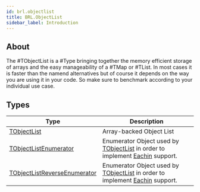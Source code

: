 ```yaml
---
id: brl.objectlist
title: BRL.ObjectList
sidebar_label: Introduction
---
```


## About
The #TObjectList is a #Type bringing together the memory efficient storage of arrays and the easy manageability of a #TMap or #TList. In most cases it is faster than the namend alternatives but of course it depends on the way you are using it in your code. So make sure to benchmark according to your individual use case.

## Types
| Type | Description |
|---|---|
| [TObjectList](../../brl/brl.objectlist/tobjectlist) | Array-backed Object List |
| [TObjectListEnumerator](../../brl/brl.objectlist/tobjectlistenumerator) | Enumerator Object used by [TObjectList](../../brl/brl.objectlist/tobjectlist) in order to implement [Eachin](../../brl/brl.blitz/#eachin) support. |
| [TObjectListReverseEnumerator](../../brl/brl.objectlist/tobjectlistreverseenumerator) | Enumerator Object used by [TObjectList](../../brl/brl.objectlist/tobjectlist) in order to implement [Eachin](../../brl/brl.blitz/#eachin) support. |

